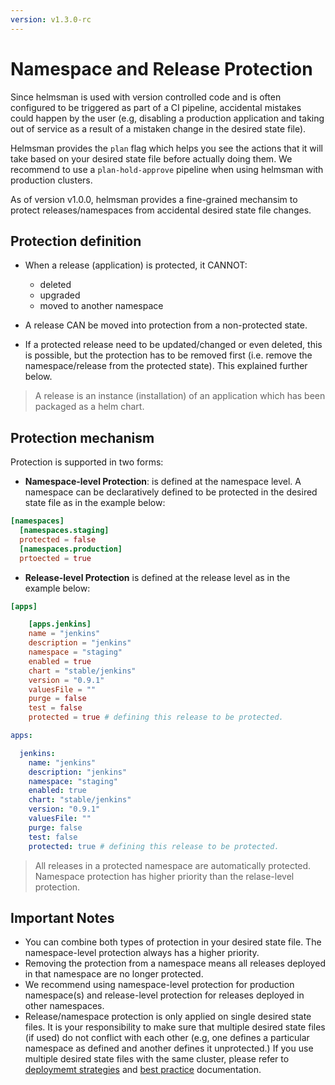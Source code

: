 ```yaml
---
version: v1.3.0-rc
---
```


# Namespace and Release Protection 

Since helmsman is used with version controlled code and is often configured to be triggered as part of a CI pipeline, accidental mistakes could happen by the user (e.g, disabling a production application and taking out of service as a result of a mistaken change in the desired state file). 

Helmsman provides the `plan` flag which helps you see the actions that it will take based on your desired state file before actually doing them. We recommend to use a `plan-hold-approve` pipeline when using helmsman with production clusters. 

As of version v1.0.0, helmsman provides a fine-grained mechansim to protect releases/namespaces from accidental desired state file changes. 

## Protection definition 

- When a release (application) is protected, it CANNOT:
    - deleted
    - upgraded
    - moved to another namespace

- A release CAN be moved into protection from a non-protected state.
- If a protected release need to be updated/changed or even deleted, this is possible, but the protection has to be removed first (i.e. remove the namespace/release from the protected state). This explained further below.

> A release is an instance (installation) of an application which has been packaged as a helm chart. 

## Protection mechanism
Protection is supported in two forms:

- **Namespace-level Protection**: is defined at the namespace level. A namespace can be declaratively defined to be protected in the desired state file as in the example below:

```toml 
[namespaces]
  [namespaces.staging]
  protected = false
  [namespaces.production]
  prtoected = true

```

- **Release-level Protection** is defined at the release level as in the example below:

```toml
[apps]

    [apps.jenkins]
    name = "jenkins" 
    description = "jenkins"
    namespace = "staging" 
    enabled = true 
    chart = "stable/jenkins" 
    version = "0.9.1" 
    valuesFile = "" 
    purge = false 
    test = false 
    protected = true # defining this release to be protected.
```

```yaml
apps:

  jenkins:
    name: "jenkins"
    description: "jenkins"
    namespace: "staging"
    enabled: true
    chart: "stable/jenkins"
    version: "0.9.1"
    valuesFile: ""
    purge: false
    test: false
    protected: true # defining this release to be protected.
```

> All releases in a protected namespace are automatically protected. Namespace protection has higher priority than the relase-level protection.

## Important Notes

- You can combine both types of protection in your desired state file. The namespace-level protection always has a higher priority.
- Removing the protection from a namespace means all releases deployed in that namespace are no longer protected.
- We recommend using namespace-level protection for production namespace(s) and release-level protection for releases deployed in other namespaces.
- Release/namespace protection is only applied on single desired state files. It is your responsibility to make sure that multiple desired state files (if used) do not conflict with each other (e.g, one defines a particular namespace as defined and another defines it unprotected.) If you use multiple desired state files with the same cluster, please refer to [deploymemt strategies](../deplyment_strategies.md) and [best practice](../best_practice.md) documentation.